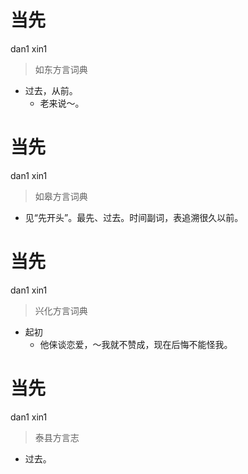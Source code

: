 # 当先
dan1 xin1
> 如东方言词典
- 过去，从前。
  - 老来说～。

# 当先
dan1 xin1
> 如皋方言词典
- 见“先开头”。最先、过去。时间副词，表追溯很久以前。

# 当先
dan1 xin1
> 兴化方言词典
- 起初
  - 他俫谈恋爱，～我就不赞成，现在后悔不能怪我。

# 当先
dan1 xin1
> 泰县方言志
- 过去。
